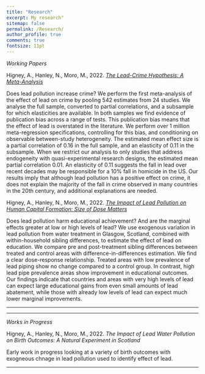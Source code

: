 ```yaml
---
title: "Research"
excerpt: My research"
sitemap: false
permalink: /Research/
author_profile: true
comments: true
fontsize: 11pt
---
```


<p><em>Working Papers</em></p>

Higney, A., Hanley, N., Moro, M., 2022. <em> <a href="/home/assets/images/LeadCrimeMetaAnalysis_20220110.pdf">The Lead-Crime Hypothesis: A Meta-Analysis</a> </em>


Does lead pollution increase crime? We perform the first meta-analysis of the effect of lead on crime by pooling 542 estimates from 24 studies. We analyse the full sample, converted to partial correlations, and a subsample for which elasticities are available. In both samples we find evidence of publication bias across a range of tests. This publication bias means that the effect of lead is overstated in the literature. We perform over 1 million meta-regression specifications, controlling for this bias, and conditioning on observable between-study heterogeneity. The estimated mean effect size is a partial correlation of 0.16 in the full sample, and an elasticity of 0.11 in the subsample. When we restrict our analysis to only studies that address endogeneity with quasi-experimental research designs, the estimated mean partial correlation 0.01. An elasticity of 0.11 suggests the fall in lead over recent decades may be responsible for a 10% fall in homicide in the US. Our results imply that although lead pollution has a positive effect on crime, it does not explain the majority of the fall in crime observed in many countries in the 20th century, and additional explanations are needed.


Higney, A., Hanley, N., Moro, M., 2022.<em> <a href="/home/assets/images/leadEducation20220129.pdf">The Impact of Lead Pollution on Human Capital Formation: Size of Dose Matters</a> </em>

Does lead pollution harm educational achievement? And are the marginal effects greater at low or high levels of lead? We use exogenous variation in lead pollution from water treatment in Glasgow, Scotland, combined with within-household sibling differences, to estimate the effect of lead on education. We compare pre and post-treatment sibling differences between treated and control areas with difference-in-differences estimation. We find a clear dose-response relationship. Treated areas with low prevalence of lead piping show no change compared to a control group. In contrast, high lead pipe prevalence areas show improvement in educational outcomes. Our findings indicate that countries and areas with very high levels of lead can expect large educational gains from even small amounts of lead abatement, while those with already low levels of lead can expect much lower marginal improvements.

---

<hr>
<p><em>Works in Progress</em></p>

Higney, A., Hanley, N., Moro, M., 2022. <em>The Impact of Lead Water Pollution on Birth Outcomes: A Natural Experiment in Scotland</em>


Early work in progress looking at a variety of birth outcomes with exogneous chnage in lead pollution used to identify effect of lead. 

<hr>
